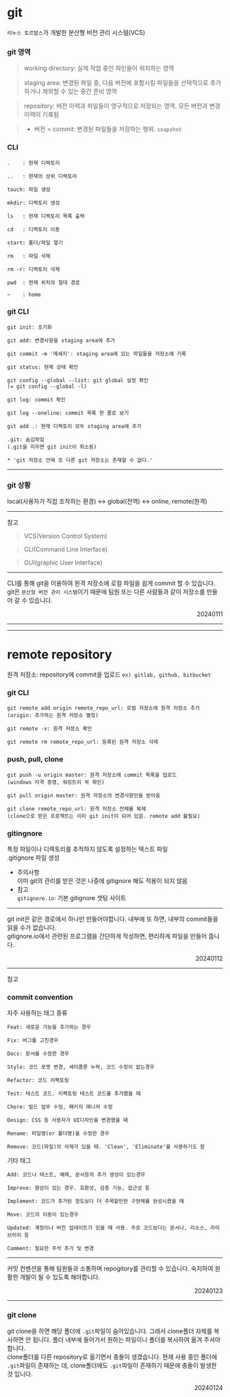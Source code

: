 # git

`리누스 토르발스`가 개발한 분산형 버전 관리 시스템(VCS)

### git 영역
>working directory: 실제 작업 중인 파인들이 위치하는 영역  

>staging area: 변경된 파일 중, 다음 버전에 포함시킬 파일들을 선택적으로 추가하거나 제외할 수 있는 중간 준비 영역  

>repository: 버전 이력과 파일들이 영구적으로 저장되는 영역. 모든 버전과 변경 이력이 기록됨  

>* 버전 = commit: 변경된 파일들을 저장하는 행위. `snapshot`

### CLI
```
.    : 현재 디렉토리

..   : 현재의 상위 디렉토리

touch: 파일 생성

mkdir: 디렉토리 생성

ls   : 현재 디렉토리 목록 출력

cd   : 디렉토리 이동

start: 폴더/파일 열기

rm   : 파일 삭제

rm -r: 디렉토리 삭제

pwd  : 현재 위치의 절대 경로

~    : home
```

### git CLI
```
git init: 초기화

git add: 변경사항을 staging area에 추가

git commit -m '메세지': staging area에 있는 파일들을 저장소에 기록

git status: 현재 상태 확인

git config --global --list: git global 설정 확인
(= git config --global -l)

git log: commit 확인

git log --oneline: commit 목록 한 줄로 보기
```
```
git add .: 현재 디렉토리 모두 staging area에 추가

.git: 숨김파일
(.git을 지우면 git init이 취소됨)

* 'git 저장소 안에 또 다른 git 저장소는 존재할 수 없다.'
```
---
### git 상황
local(사용자가 직접 조작하는 환경) <-> global(전역) <-> online, remote(원격)

---
참고
>VCS(Version Control System)  

>CLI(Command Line Interface)  

>GUI(graphic User Interface)
---
CLI를 통해 git을 이용하여 원격 저장소에 로컬 파일을 쉽게 commit 할 수 있습니다.  
git은 `분산형 버전 관리 시스템`이기 때문에 팀원 또는 다른 사람들과 같이 저장소를 만들어 갈 수 있습니다.  
<div style="text-align: right">20240111</div>

---
---
# remote repository
원격 저장소: repository에 commit을 업로드
`ex) gitlab, github, bitbucket`

### git CLI
```
git remote add origin remote_repo_url: 로컬 저장소에 원격 저장소 추가
(origin: 추가하는 원격 저장소 별칭)

git remote -v: 원격 저장소 확인

git remote rm remote_repo_url: 등록된 원격 저장소 삭제
```
### push, pull, clone
```
git push -u origin master: 원격 저장소에 commit 목록을 업로드
(windows 자격 증명, 워킹트리 꼭 확인)

git pull origin master: 원격 저장소의 변경사항만을 받아옴

git clone remote_repo_url: 원격 저장소 전체를 복제
(clone으로 받은 프로젝트는 이미 git init이 되어 있음. remote add 불필요)
```
### gitingnore
특정 파일이나 디렉토리를 추적하지 않도록 설정하는 텍스트 파일  
.gitignore 파일 생성  
* 주의사항  
  이미 git의 관리를 받은 것은 나중에 gitignore 해도 적용이 되지 않음
* 참고  
  `gitignore.io`: 기본 gitignore 셋팅 사이트
---
git init은 같은 경로에서 하나만 만들어야합니다. 내부에 또 하면, 내부의 commit들을 읽을 수가 없습니다.  
gitignore.io에서 관련된 프로그램을 간단하게 작성하면, 편리하게 파일을 만들어 줍니다.  
<div style="text-align: right">20240112</div>

---
참고  
### commit convention
자주 사용하는 태그 종류
```
Feat: 새로운 기능을 추가하는 경우

Fix: 버그를 고친경우

Docs: 문서를 수정한 경우

Style: 코드 포맷 변경, 세미콜론 누락, 코드 수정이 없는경우

Refactor: 코드 리펙토링

Test: 테스트 코드. 리펙토링 테스트 코드를 추가했을 때

Chore: 빌드 업무 수정, 패키지 매니저 수정

Design: CSS 등 사용자가 UI디자인을 변경했을 때

Rename: 파일명(or 폴더명)을 수정한 경우

Remove: 코드(파일)의 삭제가 있을 때. 'Clean', 'Eliminate'를 사용하기도 함
```
기타 태그
```
Add: 코드나 테스트, 예제, 문서등의 추가 생성이 있는경우

Improve: 향상이 있는 경우. 호환성, 검증 기능, 접근성 등

Implement: 코드가 추가된 정도보다 더 주목할만한 구현체를 완성시켰을 때

Move: 코드의 이동이 있는경우

Updated: 계정이나 버전 업데이트가 있을 때 사용. 주로 코드보다는 문서나, 리소스, 라이브러리 등

Comment: 필요한 주석 추가 및 변경
```
---
커밋 컨벤션을 통해 팀원들과 소통하며 repogitory를 관리할 수 있습니다. 숙지하여 원활한 개발이 될 수 있도록 해야합니다.  
<div style="text-align: right">20240123</div>

---
### git clone
git clone을 하면 해당 폴더에 `.git`파일이 숨어있습니다. 그래서 clone폴더 자체를 복사하면 안 됩니다. 폴더 내부에 들어가서 원하는 파일이나 폴더를 복사하여 옮겨 주셔야합니다.  
clone폴더를 다른 repository로 옮기면서 충돌이 생겼습니다. 현재 사용 중인 폴더에 `.git`파일이 존재하는 데, clone폴더에도 `.git`파일이 존재하기 때문에 충돌이 발생한 것 입니다.
<div style="text-align: right">20240124</div>
